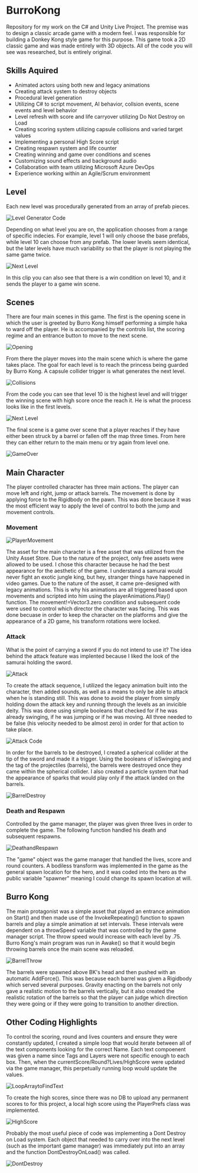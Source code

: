 # BurroKong
Repository for my work on the C# and Unity Live Project.  The premise was to design a classic arcade game with a modern feel.  I was responsible for building a Donkey Kong style game for this purpose.  This game took a 2D classic game and was made entirely with 3D objects.  All of the code you will see was researched, but is entirely original.

## Skills Aquired
- Animated actors using both new and legacy animations
- Creating attack system to destroy objects
- Procedural level generation
- Utilizing C# to script movement, AI behavior, collsion events, scene events and level behavior
- Level refresh with score and life carryover utilizing Do Not Destroy on Load
- Creating scoring system utilizing capsule collisions and varied target values
- Implementing a personal High Score script
- Creating respawn system and life counter
- Creating winning and game over conditions and scenes
- Customizing sound effects and background audio
- Collaboration with team utilizing Microsoft Azure DevOps
- Experience working within an Agile/Scrum environment

## Level
Each new level was procedurally generated from an array of prefab pieces.

![Level Generator Code](./BKGifandSS/LeftSideLevelGen.png)

Depending on what level you are on, the application chooses from a range of specific indecies.  For example, level 1 will only choose the base prefabs, while level 10 can choose from any prefab.  The lower levels seem identical, but the later levels have much variability so that the player is not playing the same game twice.

![Next Level](./BKGifandSS/Procedural_and_win.gif)

In this clip you can also see that there is a win condition on level 10, and it sends the player to a game win scene.

## Scenes
There are four main scenes in this game.  The first is the opening scene in which the user is greeted by Burro Kong himself performing a simple haka to ward off the player.  He is accompanied by the controls list, the scoring regime and an entrance button to move to the next scene.

![Opening](./BKGifandSS/BKOpening.gif)

From there the player moves into the main scene which is where the game takes place.  The goal for each level is to reach the princess being guarded by Burro Kong. A capsule collider trigger is what generates the next level.

![Collisions](./BKGifandSS/PlayerCollisionConditions.png)

From the code you can see that level 10 is the highest level and will trigger the winning scene with high score once the reach it.  He is what the process looks like in the first levels.

![Next Level](./BKGifandSS/NextLevel.gif)

The final scene is a game over scene that a player reaches if they have either been struck by a barrel or fallen off the map three times.  From here they can either return to the main menu or try again from level one.

![GameOver](./BKGifandSS/GameOverScene.gif)

## Main Character
The player controlled character has three main actions.  The player can move left and right, jump or attack barrels.  The movement is done by applying force to the Rigidbody on the pawn.  This was done because it was the most efficient way to apply the level of control to both the jump and movement controls. 

### Movement
![PlayerMovement](./BKGifandSS/BasicPlayerMovement.png)

The asset for the main character is a free asset that was utilized from the Unity Asset Store.  Due to the nature of the project, only free assets were allowed to be used.  I chose this character because he had the best appearance for the aesthetic of the game.  I understand a samurai would never fight an exotic jungle king, but hey, stranger things have happened in video games.  Due to the nature of the asset, it came pre-designed with legacy animations.  This is why his animations are all triggered based upon movements and scripted into him using the playerAnimations.Play() function.  The movement!=Vector3.zero condition and subsequent code were used to control which director the character was facing.  This was done becuase in order to keep the character on the platforms and give the appearance of a 2D game, his transform rotations were locked.

### Attack
What is the point of carrying a sword if you do not intend to use it?  The idea behind the attack feature was implented because I liked the look of the samurai holding the sword.  

![Attack](./BKGifandSS/Attack.gif)

To create the attack sequence, I utilized the legacy animation built into the character, then added sounds, as well as a means to only be able to attack when he is standing still.  This was done to avoid the player from simply holding down the attack key and running through the levels as an invicible deity.  This was done using simple booleans that checked for if he was already swinging, if he was jumping or if he was moving.  All three needed to be false (his velocity needed to be almost zero) in order for that action to take place.

![Attack Code](./BKGifandSS/AttackCode.png)

In order for the barrels to be destroyed, I created a spherical collider at the tip of the sword and made it a trigger.  Using the booleans of isSwinging and the tag of the projectiles (barrels), the barrels were destroyed once they came within the spherical collider.  I also created a particle system that had the appearance of sparks that would play only if the attack landed on the barrels.

![BarrelDestroy](./BKGifandSS/BarrelDestoryviaSwordSystem.png)

### Death and Respawn
Controlled by the game manager, the player was given three lives in order to complete the game.  The following function handled his death and subsequent respawns.

![DeathandRespawn](./BKGifandSS/DeathandRespawn.png)

The "game" object was the game manager that handled the lives, score and round counters.  A bodiless transform was implemented in the game as the general spawn location for the hero, and it was coded into the hero as the public variable "spawner" meaning I could change its spawn location at will.

## Burro Kong
The main protagonist was a simple asset that played an entrance animation on Start() and then made use of the InvokeRepeating() function to spawn barrels and play a simple animation at set intervals.  These intervals were dependent on a throwSpeed variable that was controlled by the game manager script.  The throw speed would increase with each level by .75.  Burro Kong's main program was run in Awake() so that it would begin throwing barrels once the main scene was reloaded.

![BarrelThrow](./BKGifandSS/VariableThrowSpeed.png)

The barrels were spawned above BK's head and then pushed with an automatic AddForce().  This was because each barrel was given a Rigidbody which served several purposes.  Gravity enacting on the barrels not only gave a realistic motion to the barrels vertically, but it also created the realistic rotation of the barrels so that the player can judge which direction they were going or if they were going to transition to another direction.

## Other Coding Highlights
To control the scoring, round and lives counters and ensure they were constantly updated, I created a simple loop that would iterate between all of the text components looking for the correct Name.  Each text compoenent was given a name since Tags and Layers were not specific enough to each box.  Then, when the currentScore/Round?Lives/HighScore were updated via the game manager, this perpetually running loop would update the values.

![LoopArraytoFindText](./BKGifandSS/LoopArraytofindtext.png)

To create the high scores, since there was no DB to upload any permanent scores to for this project, a local high score using the PlayerPrefs class was implemented.

![HighScore](./BKGifandSS/SettingHighScore.png)

Probably the most useful piece of code was implementing a Dont Destroy on Load system.  Each object that needed to carry over into the next level (such as the important game manager) was immediately put into an array and the function DontDestroyOnLoad() was called.

![DontDestroy](./BKGifandSS/DontDestroyOnLoad.png)
